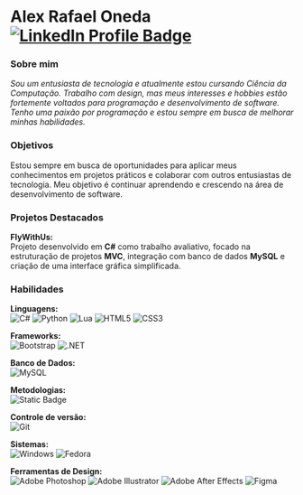 # **Alex Rafael Oneda** [![LinkedIn Profile Badge](https://img.shields.io/badge/LinkedIn-%230e76a8?style=for-the-badge&logo=linkedin&logoColor=white&logoSize=auto&labelColor=%23303030)](https://www.linkedin.com/in/alex-oneda/)

### **Sobre mim**
_Sou um entusiasta de tecnologia e atualmente estou cursando Ciência da Computação. Trabalho com design, mas meus interesses e hobbies estão fortemente voltados para programação e desenvolvimento de software. Tenho uma paixão por programação e estou sempre em busca de melhorar minhas habilidades._

### **Objetivos**
Estou sempre em busca de oportunidades para aplicar meus conhecimentos em projetos práticos e colaborar com outros entusiastas de tecnologia. Meu objetivo é continuar aprendendo e crescendo na área de desenvolvimento de software.

### **Projetos Destacados**
**FlyWithUs:**<br/>
Projeto desenvolvido em **C#** como trabalho avaliativo, focado na estruturação de projetos **MVC**, integração com banco de dados **MySQL** e criação de uma interface gráfica simplificada.

### **Habilidades**
**Linguagens:**<br/>
![C#](https://img.shields.io/badge/c%23-%23239120.svg?style=for-the-badge&logo=csharp&logoColor=white)  ![Python](https://img.shields.io/badge/Python-FFD43B?style=for-the-badge&logo=python&logoColor=blue)  ![Lua](https://img.shields.io/badge/lua-%232C2D72.svg?style=for-the-badge&logo=lua&logoColor=white)  ![HTML5](https://img.shields.io/badge/html5-%23E34F26.svg?style=for-the-badge&logo=html5&logoColor=white)  ![CSS3](https://img.shields.io/badge/css3-%231572B6.svg?style=for-the-badge&logo=css3&logoColor=white)

**Frameworks:**<br/>
![Bootstrap](https://img.shields.io/badge/bootstrap-%238511FA.svg?style=for-the-badge&logo=bootstrap&logoColor=white)  ![.NET](https://img.shields.io/badge/.NET-512BD4?style=for-the-badge&logo=dotnet&logoColor=white)

**Banco de Dados:**<br/>
![MySQL](https://img.shields.io/badge/MySQL-005C84?style=for-the-badge&logo=mysql&logoColor=white)

**Metodologias:**<br/>
![Static Badge](https://img.shields.io/badge/MVC-%23350061?style=for-the-badge&logo=files&logoColor=white)

**Controle de versão:**<br/>
![Git](https://img.shields.io/badge/git-%23F05033.svg?style=for-the-badge&logo=git&logoColor=white)

**Sistemas:**<br/>
![Windows](https://img.shields.io/badge/Windows-0078D6?style=for-the-badge&logo=windows&logoColor=white)  ![Fedora](https://img.shields.io/badge/Fedora-294172?style=for-the-badge&logo=fedora&logoColor=white)

**Ferramentas de Design:**<br/>
![Adobe Photoshop](https://img.shields.io/badge/adobe%20photoshop-%2331A8FF.svg?style=for-the-badge&logo=adobe%20photoshop&logoColor=white)  ![Adobe Illustrator](https://img.shields.io/badge/adobe%20illustrator-%23FF9A00.svg?style=for-the-badge&logo=adobe%20illustrator&logoColor=white)  ![Adobe After Effects](https://img.shields.io/badge/Adobe%20After%20Effects-9999FF.svg?style=for-the-badge&logo=Adobe%20After%20Effects&logoColor=white)  ![Figma](https://img.shields.io/badge/figma-%23F24E1E.svg?style=for-the-badge&logo=figma&logoColor=white)
